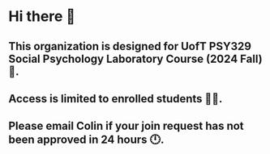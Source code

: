 # Hi there 👋
## This organization is designed for UofT PSY329 Social Psychology Laboratory Course (2024 Fall) 🍁. 
## Access is limited to **enrolled students** 👩‍💻. 
## Please email Colin if your join request has not been approved in 24 hours 🕛.
<!--

**Here are some ideas to get you started:**

🙋‍♀️ A short introduction - what is your organization all about?
🌈 Contribution guidelines - how can the community get involved?
👩‍💻 Useful resources - where can the community find your docs? Is there anything else the community should know?
🍿 Fun facts - what does your team eat for breakfast?
🧙 Remember, you can do mighty things with the power of [Markdown](https://docs.github.com/github/writing-on-github/getting-started-with-writing-and-formatting-on-github/basic-writing-and-formatting-syntax)
-->
